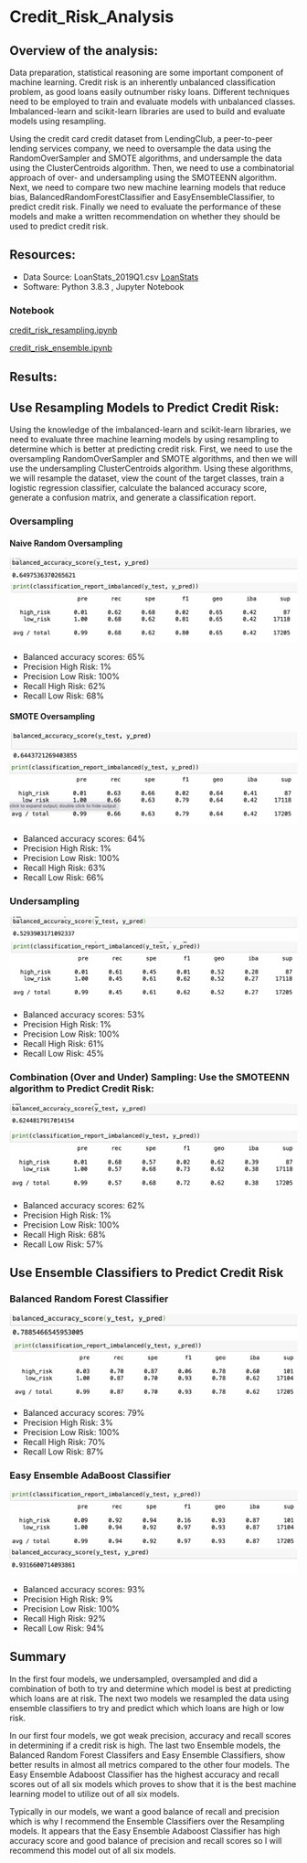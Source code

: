 # Credit_Risk_Analysis

## Overview of the analysis:

Data preparation, statistical reasoning are some important component of  machine learning. Credit risk is an inherently unbalanced classification problem, as good loans easily outnumber risky loans. Different techniques need to be employed  to train and evaluate models with unbalanced classes. Imbalanced-learn and scikit-learn libraries are used to build and evaluate models using resampling.

Using the credit card credit dataset from LendingClub, a peer-to-peer lending services company, we need to oversample the data using the RandomOverSampler and SMOTE algorithms, and undersample the data using the ClusterCentroids algorithm. Then, we need to  use a combinatorial approach of over- and undersampling using the SMOTEENN algorithm. Next, we need to compare two new machine learning models that reduce bias, BalancedRandomForestClassifier and EasyEnsembleClassifier, to predict credit risk. Finally we need to evaluate the performance of these models and make a written recommendation on whether they should be used to predict credit risk.

## Resources:
* Data Source: LoanStats_2019Q1.csv [LoanStats](https://github.com/NishatSultana3538/Credit_Risk_Analysis/blob/main/LoanStats_2019Q1.csv)
* Software: Python 3.8.3 , Jupyter Notebook 

### Notebook

[credit_risk_resampling.ipynb](https://github.com/NishatSultana3538/Credit_Risk_Analysis/blob/main/credit_risk_resampling.ipynb)

[credit_risk_ensemble.ipynb](https://github.com/NishatSultana3538/Credit_Risk_Analysis/blob/main/credit_risk_ensemble.ipynb)

## Results:

## Use Resampling Models to Predict Credit Risk:
Using the  knowledge of the imbalanced-learn and scikit-learn libraries, we need to evaluate three machine learning models by using resampling to determine which is better at predicting credit risk. First, we need to  use the oversampling RandomOverSampler and SMOTE algorithms, and then we will  use the undersampling ClusterCentroids algorithm. Using these algorithms, we will resample the dataset, view the count of the target classes, train a logistic regression classifier, calculate the balanced accuracy score, generate a confusion matrix, and generate a classification report.

### Oversampling

#### Naive Random Oversampling

![NRM_ACC](https://github.com/NishatSultana3538/Credit_Risk_Analysis/blob/main/Image/NRO%20ACC.png)
![NRM-CL](https://github.com/NishatSultana3538/Credit_Risk_Analysis/blob/main/Image/NRO%20CL.png)

* Balanced accuracy scores: 65%
* Precision High Risk: 1%
* Precision Low Risk: 100%
* Recall High Risk: 62%
* Recall Low Risk: 68%

#### SMOTE Oversampling
![SMOTE_ACC](https://github.com/NishatSultana3538/Credit_Risk_Analysis/blob/main/Image/SMOTE%20ACC.png)
![SMOTE-CL](https://github.com/NishatSultana3538/Credit_Risk_Analysis/blob/main/Image/SMOTE%20CL.png)

* Balanced accuracy scores: 64%
* Precision High Risk: 1%
* Precision Low Risk: 100%
* Recall High Risk: 63%
* Recall Low Risk: 66%

### Undersampling
![CC_ACC](https://github.com/NishatSultana3538/Credit_Risk_Analysis/blob/main/Image/CC%20ACC.png)
![CC-CL](https://github.com/NishatSultana3538/Credit_Risk_Analysis/blob/main/Image/CC%20CL.png)
* Balanced accuracy scores: 53%
* Precision High Risk: 1%
* Precision Low Risk: 100%
* Recall High Risk: 61%
* Recall Low Risk: 45%

### Combination (Over and Under) Sampling: Use the SMOTEENN algorithm to Predict Credit Risk:
![SMOTEEN_ACC](https://github.com/NishatSultana3538/Credit_Risk_Analysis/blob/main/Image/SMOTTEN%20ACC%20.png)
![SMOTEEN-CL](https://github.com/NishatSultana3538/Credit_Risk_Analysis/blob/main/Image/SMOTTEN%20CL.png)
* Balanced accuracy scores: 62%
* Precision High Risk: 1%
* Precision Low Risk: 100%
* Recall High Risk: 68%
* Recall Low Risk: 57%

## Use Ensemble Classifiers to Predict Credit Risk

### Balanced Random Forest Classifier
![BRFC_ACC](https://github.com/NishatSultana3538/Credit_Risk_Analysis/blob/main/Image/BRFC%20ACC.png)
![BRFC-CL](https://github.com/NishatSultana3538/Credit_Risk_Analysis/blob/main/Image/BRFC%20CL.png)
* Balanced accuracy scores: 79%
* Precision High Risk: 3%
* Precision Low Risk: 100%
* Recall High Risk: 70%
* Recall Low Risk: 87%

### Easy Ensemble AdaBoost Classifier
![EEAC_ACC](https://github.com/NishatSultana3538/Credit_Risk_Analysis/blob/main/Image/EEAC%20ACC%20.png)
![EEAC-CL](https://github.com/NishatSultana3538/Credit_Risk_Analysis/blob/main/Image/EEAC%20ACC.png)
* Balanced accuracy scores: 93%
* Precision High Risk: 9%
* Precision Low Risk: 100%
* Recall High Risk: 92%
* Recall Low Risk: 94%

## Summary
In the first four models, we undersampled, oversampled and did a combination of both to try and determine which model is best at predicting which loans are at risk. The next two models we resampled the data using ensemble classifiers to try and predict which which loans are high or low risk.

In our first four models, we got weak precision, accuracy and recall scores in determining if a credit risk is high. The last two Ensemble models, the Balanced Random Forest Classifers and Easy Ensemble Classifiers, show better results in almost all metrics compared to the other four models. The Easy Ensemble Adaboost Classifier has the highest accuracy and recall scores out of all six models which proves to show that it is the best machine learning model to utilize out of all six models.

Typically in our models, we want a good balance of recall and precision which is why I recommend the Ensemble Classifiers over the Resampling models. It appears that the Easy Ensemble Adaboost Classifier has high accuracy score and good balance of precision and recall scores so I will recommend this model out of all six models.

